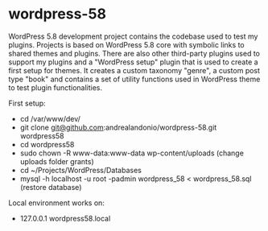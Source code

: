 # wordpress-58
WordPress 5.8 development project contains the codebase used to test my plugins. Projects is based on WordPress 5.8 core with symbolic links to shared themes and plugins. There are also other third-party plugins used to support my plugins and a "WordPress setup" plugin that is used to create a first setup for themes. It creates a custom taxonomy "genre", a custom post type "book" and contains a set of utility functions used in WordPress theme to test plugin functionalities.

First setup:
* cd /var/www/dev/
* git clone git@github.com:andrealandonio/wordpress-58.git wordpress58
* cd wordpress58
* sudo chown -R www-data:www-data wp-content/uploads (change uploads folder grants)
* cd ~/Projects/WordPress/Databases
* mysql -h localhost -u root -padmin wordpress_58 < wordpress_58.sql (restore database)

Local environment works on:
* 127.0.0.1   wordpress58.local
